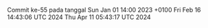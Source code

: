 Commit ke-55 pada tanggal Sun Jan 01 14:00 2023 +0100
Fri Feb 16 14:43:06 UTC 2024
Thu Apr 11 05:43:17 UTC 2024
